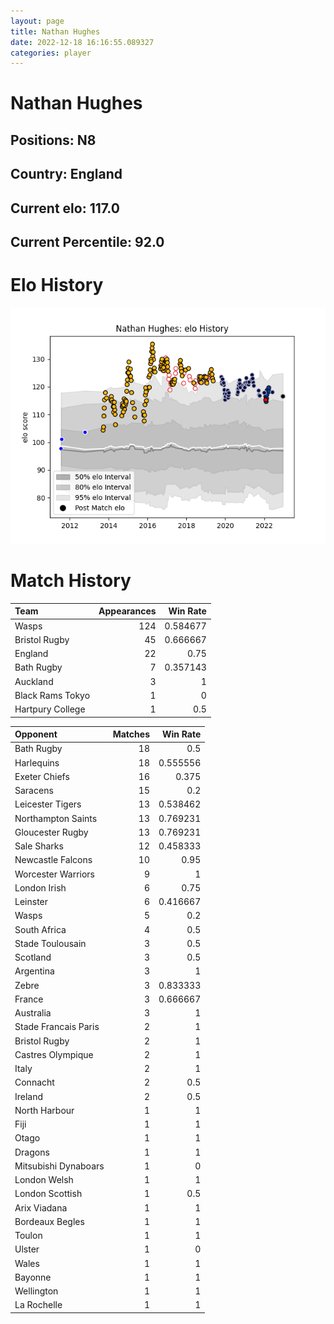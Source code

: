 ```yaml
---  
layout: page  
title: Nathan Hughes  
date: 2022-12-18 16:16:55.089327  
categories: player  
---
```

# Nathan Hughes

## Positions: N8

## Country: England

## Current elo: 117.0

## Current Percentile: 92.0

# Elo History


![elo history](history_NathanHughes.png)
# Match History


| Team             |   Appearances |   Win Rate |
|:-----------------|--------------:|-----------:|
| Wasps            |           124 |   0.584677 |
| Bristol Rugby    |            45 |   0.666667 |
| England          |            22 |   0.75     |
| Bath Rugby       |             7 |   0.357143 |
| Auckland         |             3 |   1        |
| Black Rams Tokyo |             1 |   0        |
| Hartpury College |             1 |   0.5      |

| Opponent             |   Matches |   Win Rate |
|:---------------------|----------:|-----------:|
| Bath Rugby           |        18 |   0.5      |
| Harlequins           |        18 |   0.555556 |
| Exeter Chiefs        |        16 |   0.375    |
| Saracens             |        15 |   0.2      |
| Leicester Tigers     |        13 |   0.538462 |
| Northampton Saints   |        13 |   0.769231 |
| Gloucester Rugby     |        13 |   0.769231 |
| Sale Sharks          |        12 |   0.458333 |
| Newcastle Falcons    |        10 |   0.95     |
| Worcester Warriors   |         9 |   1        |
| London Irish         |         6 |   0.75     |
| Leinster             |         6 |   0.416667 |
| Wasps                |         5 |   0.2      |
| South Africa         |         4 |   0.5      |
| Stade Toulousain     |         3 |   0.5      |
| Scotland             |         3 |   0.5      |
| Argentina            |         3 |   1        |
| Zebre                |         3 |   0.833333 |
| France               |         3 |   0.666667 |
| Australia            |         3 |   1        |
| Stade Francais Paris |         2 |   1        |
| Bristol Rugby        |         2 |   1        |
| Castres Olympique    |         2 |   1        |
| Italy                |         2 |   1        |
| Connacht             |         2 |   0.5      |
| Ireland              |         2 |   0.5      |
| North Harbour        |         1 |   1        |
| Fiji                 |         1 |   1        |
| Otago                |         1 |   1        |
| Dragons              |         1 |   1        |
| Mitsubishi Dynaboars |         1 |   0        |
| London Welsh         |         1 |   1        |
| London Scottish      |         1 |   0.5      |
| Arix Viadana         |         1 |   1        |
| Bordeaux Begles      |         1 |   1        |
| Toulon               |         1 |   1        |
| Ulster               |         1 |   0        |
| Wales                |         1 |   1        |
| Bayonne              |         1 |   1        |
| Wellington           |         1 |   1        |
| La Rochelle          |         1 |   1        |